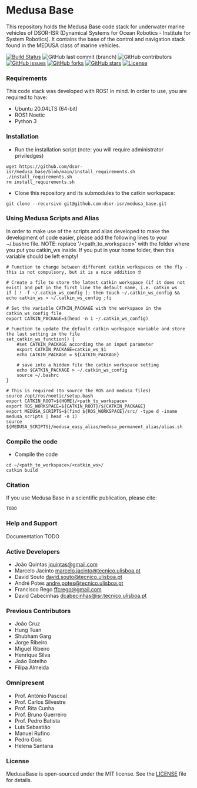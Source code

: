# Medusa Base
This repository holds the Medusa Base code stack for underwater marine vehicles of DSOR-ISR (Dynamical Systems for Ocean Robotics - Institute for System Robotics). It contains the base of the control and navigation stack found in the MEDUSA class of marine vehicles.

[![Build Status](https://ci.dsor.isr.tecnico.ulisboa.pt/buildStatus/icon?job=GitHub+DSOR%2Fmedusa_base%2Fmain)](https://ci.dsor.isr.tecnico.ulisboa.pt/job/GitHub%20DSOR/job/medusa_base/job/main/)
![GitHub last commit (branch)](https://img.shields.io/github/last-commit/dsor-isr/medusa_base/main)
![GitHub contributors](https://img.shields.io/github/contributors/dsor-isr/medusa_base)
[![GitHub issues](https://img.shields.io/github/issues/dsor-isr/medusa_base)](https://github.com/dsor-isr/medusa_base/issues)
[![GitHub forks](https://img.shields.io/github/forks/dsor-isr/medusa_base)](https://github.com/dsor-isr/medusa_base/network)
[![GitHub stars](https://img.shields.io/github/stars/dsor-isr/medusa_base)](https://github.com/dsor-isr/medusa_base/stargazers)
[![License](https://img.shields.io/github/license/dsor-isr/medusa_base?color=blue)](https://github.com/dsor-isr/medusa_base/blob/main/LICENSE)

### Requirements
This code stack was developed with ROS1 in mind. In order to use, you are required to have:
- Ubuntu 20.04LTS (64-bit)
- ROS1 Noetic
- Python 3

### Installation
- Run the installation script (note: you will require administrator priviledges)
```
wget https://github.com/dsor-isr/medusa_base/blob/main/install_requirements.sh
./install_requirements.sh
rm install_requirements.sh
```

- Clone this repository and its submodules to the catkin workspace:
```
git clone --recursive git@github.com:dsor-isr/medusa_base.git
```

### Using Medusa Scripts and Alias
In order to make use of the scripts and alias developed to make the development of code easier, please add the following lines to your ~/.bashrc file.
NOTE: replace '/<path_to_workspace>' with the folder where you put you catkin_ws inside. If you put in your home folder, then this variable should be left empty!
```
# Function to change between different catkin workspaces on the fly - this is not compulsory, but it is a nice addition 🤓

# Create a file to store the latest catkin workspace (if it does not exist) and put in the first line the default name, i.e. catkin_ws
if [ ! -f ~/.catkin_ws_config ]; then touch ~/.catkin_ws_config && echo catkin_ws > ~/.catkin_ws_config ;fi

# Set the variable CATKIN_PACKAGE with the workspace in the catkin_ws_config file
export CATKIN_PACKAGE=$(head -n 1 ~/.catkin_ws_config)

# Function to update the default catkin workspace variable and store the last setting in the file
set_catkin_ws_function() {
    #set CATKIN_PACKAGE according the an input parameter
    export CATKIN_PACKAGE=catkin_ws_$1
    echo CATKIN_PACKAGE = ${CATKIN_PACKAGE}
    
    # save into a hidden file the catkin workspace setting
    echo $CATKIN_PACKAGE > ~/.catkin_ws_config
    source ~/.bashrc
}

# This is required (to source the ROS and medusa files)
source /opt/ros/noetic/setup.bash
export CATKIN_ROOT=${HOME}/<path_to_workspace>
export ROS_WORKSPACE=${CATKIN_ROOT}/${CATKIN_PACKAGE}
export MEDUSA_SCRIPTS=$(find ${ROS_WORKSPACE}/src/ -type d -iname medusa_scripts | head -n 1)
source ${MEDUSA_SCRIPTS}/medusa_easy_alias/medusa_permanent_alias/alias.sh
```

### Compile the code
- Compile the code
```
cd ~/<path_to_workspace>/<catkin_ws>/
catkin build
```

### Citation
If you use Medusa Base in a scientific publication, please cite:
```
TODO
```

### Help and Support
Documentation TODO

### Active Developers
- João Quintas <jquintas@gmail.com>
- Marcelo Jacinto <marcelo.jacinto@tecnico.ulisboa.pt>
- David Souto <david.souto@tecnico.ulisboa.pt>
- André Potes <andre.potes@tecnico.ulisboa.pt>
- Francisco Rego <ffcrego@gmail.com>
- David Cabecinhas <dcabecinhas@isr.tecnico.ulisboa.pt>

### Previous Contributors
- João Cruz
- Hung Tuan
- Shubham Garg
- Jorge Ribeiro
- Miguel Ribeiro
- Henrique Silva
- João Botelho
- Filipa Almeida

### Omnipresent
- Prof. António Pascoal
- Prof. Carlos Silvestre
- Prof. Rita Cunha
- Prof. Bruno Guerreiro
- Prof. Pedro Batista
- Luís Sebastião
- Manuel Rufino
- Pedro Gois
- Helena Santana

### License
MedusaBase is open-sourced under the MIT license. See the [LICENSE](LICENSE) file for details.
